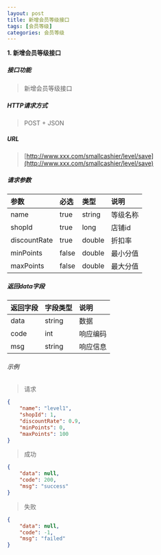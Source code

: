 ```yaml
---
layout: post
title: 新增会员等级接口
tags: [会员等级]
categories: 会员等级 
---
```

**1\. 新增会员等级接口**
##### 接口功能
> 新增会员等级接口

##### HTTP请求方式
> POST + JSON

##### URL
> [http://www.xxx.com/smallcashier/level/save](http://www.xxx.com/smallcashier/level/save)

##### 请求参数

|参数|必选|类型|说明|
|:---|:---|:---|:---|
|name|true|string|等级名称|
|shopId|true|long|店铺id|
|discountRate|true|double|折扣率|
|minPoints|false|double|最小分值|
|maxPoints|false|double|最大分值|

##### 返回data字段

|返回字段|字段类型|说明|
|:---|:---|:---|
|data|string|数据|
|code|int|响应编码|
|msg|string|响应信息|

###### 示例
> 请求
``` json
{
	"name": "level1",
	"shopId": 1,
	"discountRate": 0.9,
	"minPoints": 0,
	"maxPoints": 100
}
```
> 成功
``` json
{
    "data": null,
    "code": 200,
    "msg": "success"
}
```
> 失败
``` json
{
    "data": null,
    "code": -1,
    "msg": "failed"
}
```